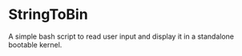 # StringToBin
A simple bash script to read user input and display it in a standalone bootable kernel.
